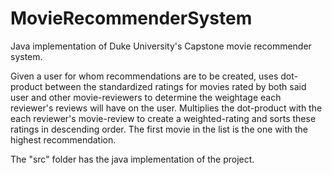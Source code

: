# MovieRecommenderSystem
Java implementation of Duke University's Capstone movie recommender system. 

Given a user for whom recommendations are to be created, uses dot-product between the standardized ratings for movies rated by
both said user and other movie-reviewers to determine the weightage each reviewer's reviews will have on the user. 
Multiplies the dot-product with the each reviewer's movie-review to create a weighted-rating and sorts these ratings in descending order.
The first movie in the list is the one with the highest recommendation.

The "src" folder has the java implementation of the project.
